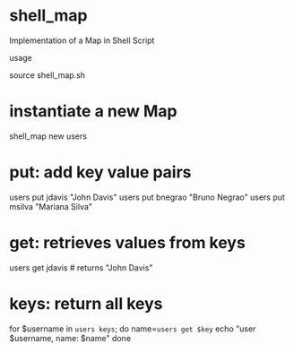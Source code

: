 # shell_map
Implementation of a Map in Shell Script

usage

source shell_map.sh

# instantiate a new Map
shell_map new users

# put: add key value pairs
users put jdavis "John Davis"
users put bnegrao "Bruno Negrao" 
users put msilva "Mariana Silva"

# get: retrieves values from keys
users get jdavis # returns "John Davis"

# keys: return all keys 
for $username in `users keys`; do
	name=`users get $key`
	echo "user $username, name: $name"
done


